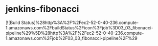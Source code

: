 # jenkins-fibonacci

[![Build Status]%28http%3A%2F%2Fec2-52-0-40-236.compute-1.amazonaws.com%2FbuildStatus%2Ficon%3Fjob%3D03_03_fibonacci-pipeline%29%5D%28http%3A%2F%2Fec2-52-0-40-236.compute-1.amazonaws.com%2Fjob%2F03_03_fibonacci-pipeline%2F%29
